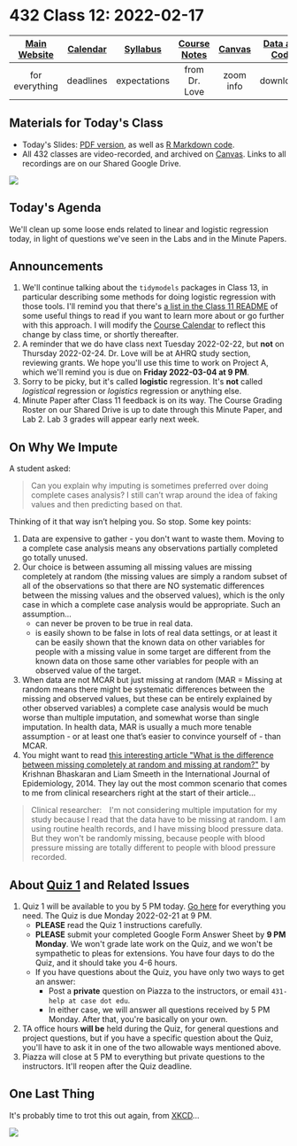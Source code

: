 # 432 Class 12: 2022-02-17

[Main Website](https://thomaselove.github.io/432/) | [Calendar](https://thomaselove.github.io/432/calendar.html) | [Syllabus](https://thomaselove.github.io/432-2022-syllabus/) | [Course Notes](https://thomaselove.github.io/432-notes/) | [Canvas](https://canvas.case.edu) | [Data and Code](https://github.com/THOMASELOVE/432-data) | [Sources](https://github.com/THOMASELOVE/432-2022/tree/main/references) | [Contact Us](https://thomaselove.github.io/432/contact.html)
:-----------: | :--------------: | :----------: | :---------: | :-------------: | :-----------: | :------------: | :-------------:
for everything | deadlines | expectations | from Dr. Love | zoom info | downloads | read/watch | need help?

## Materials for Today's Class

- Today's Slides: [PDF version](https://github.com/THOMASELOVE/432-2022/blob/main/classes/class12/432_2022_slides12.pdf), as well as [R Markdown code](https://github.com/THOMASELOVE/432-2022/blob/main/classes/class12/432_2022_slides12.Rmd). 
- All 432 classes are video-recorded, and archived on [Canvas](https://canvas.case.edu). Links to all recordings are on our Shared Google Drive.

![](https://github.com/THOMASELOVE/432-2022/blob/main/classes/class12/figures/amira.png)

## Today's Agenda

We'll clean up some loose ends related to linear and logistic regression today, in light of questions we've seen in the Labs and in the Minute Papers.

## Announcements

1. We'll continue talking about the `tidymodels` packages in Class 13, in particular describing some methods for doing logistic regression with those tools. I'll remind you that there's [a list in the Class 11 README](https://github.com/THOMASELOVE/432-2022/tree/main/classes/class11#the-tidymodels-packages) of some useful things to read if you want to learn more about or go further with this approach. I will modify the [Course Calendar](https://thomaselove.github.io/432/calendar.html) to reflect this change by class time, or shortly thereafter.
2. A reminder that we do have class next Tuesday 2022-02-22, but **not** on Thursday 2022-02-24. Dr. Love will be at AHRQ study section, reviewing grants. We hope you'll use this time to work on Project A, which we'll remind you is due on **Friday 2022-03-04 at 9 PM**.
3. Sorry to be picky, but it's called **logistic** regression. It's **not** called *logistical* regression or *logistics* regression or anything else.
4. Minute Paper after Class 11 feedback is on its way. The Course Grading Roster on our Shared Drive is up to date through this Minute Paper, and Lab 2. Lab 3 grades will appear early next week.

## On Why We Impute

A student asked: 

> Can you explain why imputing is sometimes preferred over doing complete cases analysis? I still can’t wrap around the idea of faking values and then predicting based on that.

Thinking of it that way isn’t helping you. So stop. Some key points:

1. Data are expensive to gather - you don't want to waste them. Moving to a complete case analysis means any observations partially completed go totally unused.
2. Our choice is between assuming all missing values are missing completely at random (the missing values are simply a random subset of all of the observations so that there are NO systematic differences between the missing values and the observed values), which is the only case in which a complete case analysis would be appropriate. Such an assumption...
    - can never be proven to be true in real data.
    - is easily shown to be false in lots of real data settings, or at least it can be easily shown that the known data on other variables for people with a missing value in some target are different from the known data on those same other variables for people with an observed value of the target.
3. When data are not MCAR but just missing at random (MAR = Missing at random means there might be systematic differences between the missing and observed values, but these can be entirely explained by other observed variables) a complete case analysis would be much worse than multiple imputation, and somewhat worse than single imputation. In health data, MAR is usually a much more tenable assumption - or at least one that’s easier to convince yourself of - than MCAR.
4. You might want to read [this interesting article "What is the difference between missing completely at random and missing at random?"](https://www.ncbi.nlm.nih.gov/pmc/articles/PMC4121561/) by Krishnan Bhaskaran and Liam Smeeth in the International Journal of Epidemiology, 2014. They lay out the most common scenario that comes to me from clinical researchers right at the start of their article...

> Clinical researcher: I'm not considering multiple imputation for my study because I read that the data have to be missing at random. I am using routine health records, and I have missing blood pressure data. But they won't be randomly missing, because people with blood pressure missing are totally different to people with blood pressure recorded.



## About [Quiz 1](https://github.com/THOMASELOVE/432-2022/tree/main/quiz/quiz1) and Related Issues

1. Quiz 1 will be available to you by 5 PM today. [Go here](https://github.com/THOMASELOVE/432-2022/tree/main/quiz/quiz1) for everything you need. The Quiz is due Monday 2022-02-21 at 9 PM.
    - **PLEASE** read the Quiz 1 instructions carefully.
    - **PLEASE** submit your completed Google Form Answer Sheet by **9 PM Monday**. We won't grade late work on the Quiz, and we won't be sympathetic to pleas for extensions. You have four days to do the Quiz, and it should take you 4-6 hours.
    - If you have questions about the Quiz, you have only two ways to get an answer:
        - Post a **private** question on Piazza to the instructors, or email `431-help at case dot edu`.
        - In either case, we will answer all questions received by 5 PM Monday. After that, you're basically on your own.
2. TA office hours **will be** held during the Quiz, for general questions and project questions, but if you have a specific question about the Quiz, you'll have to ask it in one of the two allowable ways mentioned above.
3. Piazza will close at 5 PM to everything but private questions to the instructors. It'll reopen after the Quiz deadline.

## One Last Thing

It's probably time to trot this out again, from [XKCD](https://xkcd.com/2048/)...

![](https://imgs.xkcd.com/comics/curve_fitting.png)

